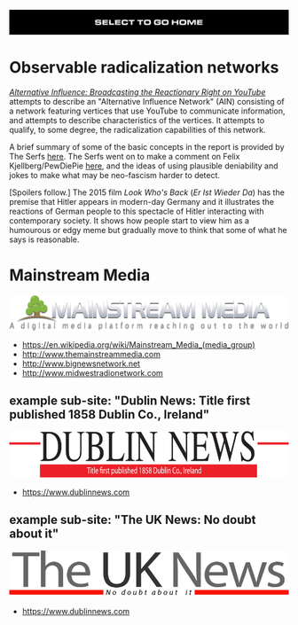 [![](https://raw.githubusercontent.com/wdbm/InfoPeace/master/media/InfoPeace_home.png)](https://github.com/wdbm/InfoPeace/blob/master/README.md)

# Observable radicalization networks

[*Alternative Influence: Broadcasting the Reactionary Right on YouTube*](https://www.wdbm.pro/fb6041c5-a4ae-4b5e-bc3f-71d4bcd68d11) attempts to describe an "Alternative Influence Network" (AIN) consisting of a network featuring vertices that use YouTube to communicate information, and attempts to describe characteristics of the vertices. It attempts to qualify, to some degree, the radicalization capabilities of this network.

A brief summary of some of the basic concepts in the report is provided by The Serfs [here](https://www.youtube.com/watch?v=HclaKb5LUYY). The Serfs went on to make a comment on Felix Kjellberg/PewDiePie [here](https://www.youtube.com/watch?v=2Orqtf6WgIs), and the ideas of using plausible deniability and jokes to make what may be neo-fascism harder to detect.

[Spoilers follow.] The 2015 film *Look Who's Back* (*Er Ist Wieder Da*) has the premise that Hitler appears in modern-day Germany and it illustrates the reactions of German people to this spectacle of Hitler interacting with contemporary society. It shows how people start to view him as a humourous or edgy meme but gradually move to think that some of what he says is reasonable.

# Mainstream Media

![](https://raw.githubusercontent.com/wdbm/InfoPeace/master/media/mainstream-media-logo.png)

- <https://en.wikipedia.org/wiki/Mainstream_Media_(media_group)>
- <http://www.themainstreammedia.com>
- <http://www.bignewsnetwork.net>
- <http://www.midwestradionetwork.com>

## example sub-site: "Dublin News: Title first published 1858 Dublin Co., Ireland"

![](https://raw.githubusercontent.com/wdbm/InfoPeace/master/media/dublin-news.png)

- <https://www.dublinnews.com>

## example sub-site: "The UK News: No doubt about it"

![](https://raw.githubusercontent.com/wdbm/InfoPeace/master/media/the-uk-news.png)

- <https://www.dublinnews.com>
